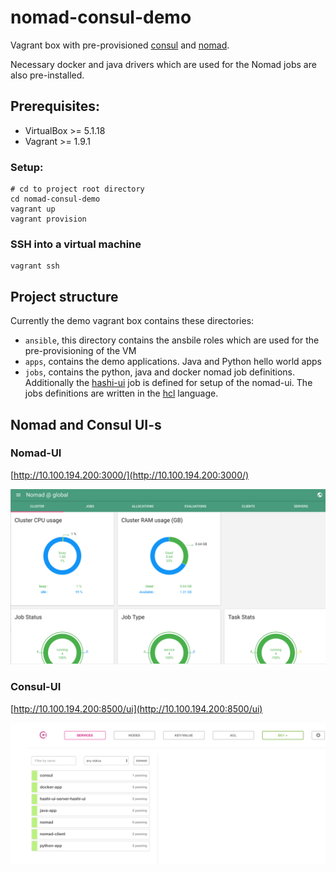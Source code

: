 # nomad-consul-demo

Vagrant box with pre-provisioned [consul](https://www.consul.io/ "Consul Homepage") and [nomad](https://www.nomadproject.io/ "Nomad Homepage").

Necessary docker and java drivers which are used for the Nomad jobs are also pre-installed. 

## Prerequisites:
- VirtualBox >= 5.1.18
- Vagrant >= 1.9.1

### Setup:
```
# cd to project root directory
cd nomad-consul-demo
vagrant up
vagrant provision
```

### SSH into a virtual machine
```
vagrant ssh
```

## Project structure

Currently the demo vagrant box contains these directories:

- ```ansible```, this directory contains the ansbile roles which are used for the pre-provisioning of the VM 
- ```apps```, contains the demo applications. Java and Python hello world apps 
- ```jobs```, contains the python, java and docker nomad job definitions. Additionally the [hashi-ui](https://github.com/jippi/hashi-ui) job is defined for setup of the nomad-ui. 
The jobs definitions are written in the [hcl](https://github.com/hashicorp/hcl) language.

## Nomad and Consul UI-s 

### Nomad-UI

[http://10.100.194.200:3000/](http://10.100.194.200:3000/)

![Nomad-UI](images/nomad-ui.png)

### Consul-UI

[http://10.100.194.200:8500/ui](http://10.100.194.200:8500/ui)

![Consul-UI](images/consul-ui.png)

